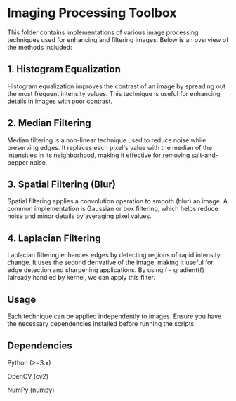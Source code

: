 # Imaging Processing Toolbox

This folder contains implementations of various image processing techniques used for enhancing and filtering images. Below is an overview of the methods included:

## 1. Histogram Equalization

Histogram equalization improves the contrast of an image by spreading out the most frequent intensity values. This technique is useful for enhancing details in images with poor contrast.

## 2. Median Filtering

Median filtering is a non-linear technique used to reduce noise while preserving edges. It replaces each pixel's value with the median of the intensities in its neighborhood, making it effective for removing salt-and-pepper noise.

## 3. Spatial Filtering (Blur)

Spatial filtering applies a convolution operation to smooth (blur) an image. A common implementation is Gaussian or box filtering, which helps reduce noise and minor details by averaging pixel values.

## 4. Laplacian Filtering

Laplacian filtering enhances edges by detecting regions of rapid intensity change. It uses the second derivative of the image, making it useful for edge detection and sharpening applications. By using f - gradient(f) (already handled by kernel, we can apply this filter.

## Usage

Each technique can be applied independently to images. Ensure you have the necessary dependencies installed before running the scripts.

## Dependencies

Python (>=3.x)

OpenCV (cv2)

NumPy (numpy)

